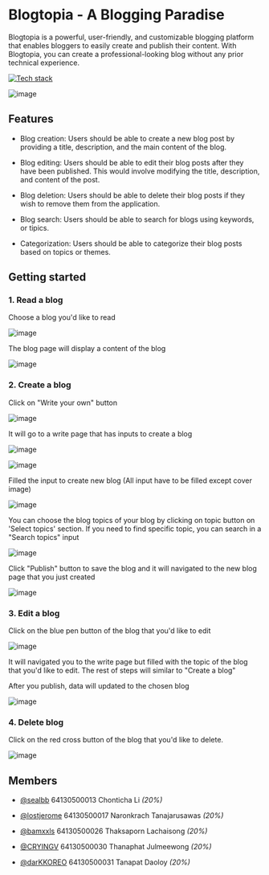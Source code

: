 # Blogtopia - A Blogging Paradise

Blogtopia is a powerful, user-friendly, and customizable blogging platform that enables bloggers to easily create and publish their content. With Blogtopia, you can create a professional-looking blog without any prior technical experience.

[![Tech stack](https://skillicons.dev/icons?i=vue,tailwind)](https://skillicons.dev)

![image](https://user-images.githubusercontent.com/88102079/229192203-c1115e60-088b-47ec-8034-767f674e5a40.png)

## Features

- Blog creation: Users should be able to create a new blog post by providing a title, description, and the main content of the blog.

- Blog editing: Users should be able to edit their blog posts after they have been published. This would involve modifying the title, description, and content of the post.

- Blog deletion: Users should be able to delete their blog posts if they wish to remove them from the application.

- Blog search: Users should be able to search for blogs using keywords, or tipics.

- Categorization: Users should be able to categorize their blog posts based on topics or themes.

## Getting started

### 1. Read a blog

 Choose a blog you'd like to read

![image](https://user-images.githubusercontent.com/88102079/229194091-be488345-a665-4796-8543-afe4b323502a.png)

 The blog page will display a content of the blog

![image](https://user-images.githubusercontent.com/88102079/229194198-30818858-7eb4-41f8-a792-c18133bf6b7d.png)

### 2. Create a blog

Click on "Write your own" button

![image](https://user-images.githubusercontent.com/88102079/229303305-4a58064d-4ff5-42f5-97c7-b90600ec2fd6.png)

It will go to a write page that has inputs to create a blog 

![image](https://user-images.githubusercontent.com/88102079/229194329-98935923-f7dd-4e05-aebe-52e3314c4989.png)

![image](https://user-images.githubusercontent.com/88102079/229195681-a44d6c38-501d-4a6a-a9e0-9a42edc3c4e4.png)

Filled the input to create new blog (All input have to be filled except cover image)

![image](https://user-images.githubusercontent.com/88102079/229195082-d8662395-96c0-41e0-8794-1919d0fa9087.png)

You can choose the blog topics of your blog by clicking on topic button on 'Select topics' section. If you need to find specific topic, you can search in a "Search topics" input

![image](https://user-images.githubusercontent.com/88102079/229195851-ce63691f-df38-493e-a4ba-7d0da59d3c1c.png)

Click "Publish" button to save the blog and it will navigated to the new blog page that you just created

![image](https://user-images.githubusercontent.com/88102079/229195189-b5d04e96-0d80-40fd-b96d-c60504bec264.png)

### 3. Edit a blog

Click on the blue pen button of the blog that you'd like to edit 

![image](https://user-images.githubusercontent.com/88102079/229195347-0f1236c4-9814-4ab1-8a2d-37dc0c4520f7.png)

It will navigated you to the write page but filled with the topic of the blog that you'd like to edit. The rest of steps will similar to "Create a blog"

After you publish, data will updated to the chosen blog

![image](https://user-images.githubusercontent.com/88102079/229195385-69b1a0be-ad2e-4460-acf7-3caed373f3c8.png)

### 4. Delete blog

Click on the red cross button of the blog that you'd like to delete. 

![image](https://user-images.githubusercontent.com/88102079/229196389-52f126d5-ab4f-4a94-8b51-3332d506d6ae.png)

## Members

- [@sealbb](https://www.github.com/sealbb) 64130500013 Chonticha Li *(20%)*

- [@lostjerome](https://www.github.com/lostjerome) 64130500017 Naronkrach Tanajarusawas *(20%)*

- [@bamxxls](https://www.github.com/bamxxls) 64130500026 Thaksaporn Lachaisong *(20%)*

- [@CRYINGV](https://www.github.com/CRYINGV) 64130500030 Thanaphat Julmeewong *(20%)*

- [@darKKOREO](https://www.github.com/darKKOREO) 64130500031 Tanapat Daoloy *(20%)*




